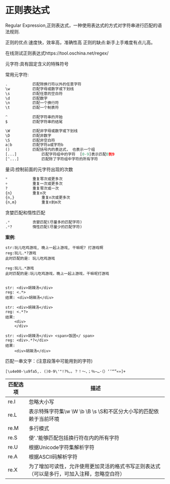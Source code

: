 # 正则表达式

Regular Expression,正则表达式，一种使用表达式的方式对字符串进行匹配的语法规则.

正则的优点:速度快，效率高，准确性高
正则的缺点:新手上手难度有点儿高。

在线测试正则表达式https://tool.oschina.net/regex/

元字符:具有固定含义的特殊符号

常用元字符:

```python
.			匹配除换行符以外的任意字符
\w			匹配字母或数字或下划线
\s			匹配任意的空白符
\d			匹配数字
\n			匹配一个换行符
\t			匹配一个制表符
	
^			匹配字符串的开始
$			匹配字符串的结尾

\W			匹配非字母或数字或下划线
\D			匹配非数字
\S			匹配非空白符
a|b			匹配字符a或字符b
()			匹配括号内的表达式， 也表示一个组
[...]			匹配字符组中的字符  [0-9]表示匹配0到9
[^...]			匹配除了字符组中字符的所有字符
```



量词:控制前面的元字符出现的次数

```python
*			重复零次或更多次
+			重复一次或更多次
?			重复零次或一次
{n}			重复n次
{n,}			重复n次或更多次
{n,m}			重复n到m次
```



贪婪匹配和惰性匹配

```python
.*			贪婪匹配(尽量多的匹配字符)
.*?			惰性匹配(尽量少的匹配字符)
```

**案例**:

```text
str:玩儿吃鸡游戏, 晚上一起上游戏, 干嘛呢? 打游戏啊
reg:玩儿.*?游戏
此时匹配的是: 玩儿吃鸡游戏

reg:玩儿.*游戏
此时匹配的是:玩儿吃鸡游戏，晚上一起上游戏，干嘛呢打游戏


str: <div>胡辣汤</div>
reg: <.*>
结果: <div>胡辣汤</div>

str: <div>胡辣汤</div>
reg: <.*?>
结果:
	<div> 
	</div>

str: <div>胡辣汤</div> <span>饭团</ span>
reg: <div>.*?</div>
结果:
	<div>胡辣汤</div>
```


匹配一串文字：(注意段落中可能用到的字符)

```text
[\u4e00-\u9fa5,. ()0-9\'"!?%，。？！～、；％—…·（）‘’“”«»]+
```



| 匹配选项 | 描述                                                         |
| -------- | ------------------------------------------------------------ |
| re.I     | 忽略大小写                                                   |
| re.L     | 表示特殊字符集\w \W \b \B \s \S和不区分大小写的匹配依赖于当前环境 |
| re.M     | 多行模式                                                     |
| re.S     | 使'.'能够匹配包括换行符在内的所有字符                        |
| re.U     | 根据Unicode字符集解析字符                                    |
| re.A     | 根据ASCII码解析字符                                          |
| re.X     | 为了增加可读性，允许使用更加灵活的格式书写正则表达式（可以是多行，可加入注释，忽略空白符） |

